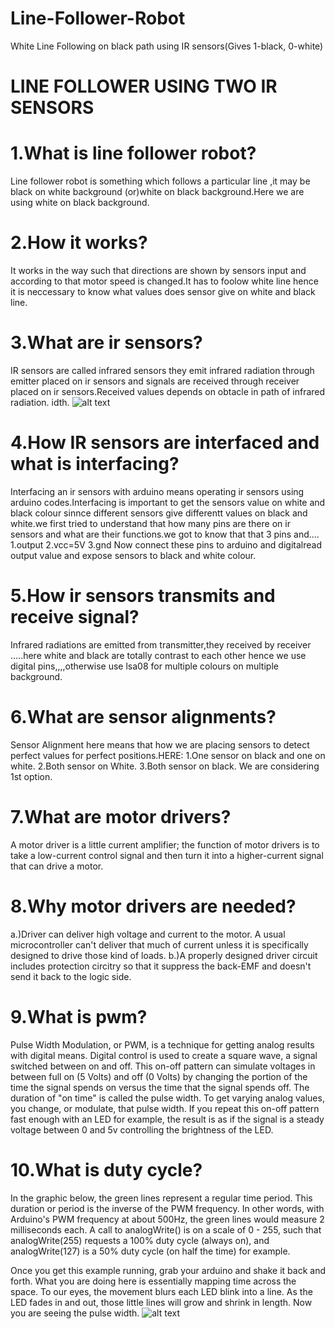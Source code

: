 # Line-Follower-Robot
White Line Following on black path using IR sensors(Gives 1-black, 0-white)
# LINE FOLLOWER USING TWO IR SENSORS
# 1.What is line follower robot?
Line follower robot is something which follows a particular line ,it may be black on white background (or)white on black background.Here we are using white on black background.

# 2.How it works?

It works in the way such that directions are shown by sensors input and according to that motor speed is changed.It has to foolow white  line hence it is neccessary to know what values does sensor give on white and black line.

# 3.What are ir sensors?
IR sensors are called infrared sensors they emit infrared radiation through emitter placed on ir sensors and signals are received through receiver placed on ir sensors.Received values depends on obtacle in path of infrared radiation. 
idth.
![alt text](https://i1.wp.com/henrysbench.capnfatz.com/wp-content/uploads/2015/06/Arduino-IR-Collision-Detection-Module-Pin-Outs.png)
# 4.How IR sensors are interfaced and what is interfacing?
Interfacing an ir sensors with arduino means operating ir sensors using arduino codes.Interfacing is important to get the sensors value on white and black colour sinnce different sensors give differentt values on black and white.we first tried to understand that how many pins are there on ir sensors and what are their functions.we got to know that that 3 pins and....
1.output
2.vcc=5V
3.gnd
Now connect these pins to arduino and digitalread output value and expose sensors to black and white colour.

# 5.How ir sensors transmits and receive signal?
Infrared radiations are emitted from transmitter,they received by receiver .....here white and black are totally contrast to each other hence we use digital pins,,,,otherwise use lsa08 for multiple colours on multiple background.

# 6.What are sensor alignments?
Sensor Alignment here means that how we are placing sensors to detect perfect values for perfect positions.HERE:
1.One sensor on black and one on white.
2.Both sensor on White.
3.Both sensor on black.
We are considering 1st option.

# 7.What are motor drivers?
A motor driver is a little current amplifier; the function of motor drivers is to take a low-current control signal and then turn it into a higher-current signal that can drive a motor.

# 8.Why motor drivers are needed?
a.)Driver can deliver high voltage and current to the motor. A usual microcontroller can't deliver that much of current unless it is specifically designed to drive those kind of loads.
b.)A properly designed driver circuit includes protection circitry so that it suppress the back-EMF and doesn't send it back to the logic side.
# 9.What is pwm?
 Pulse Width Modulation, or PWM, is a technique for getting analog results with digital means. Digital control is used to create a square wave, a signal switched between on and off. This on-off pattern can simulate voltages in between full on (5 Volts) and off (0 Volts) by changing the portion of the time the signal spends on versus the time that the signal spends off. The duration of "on time" is called the pulse width. To get varying analog values, you change, or modulate, that pulse width. If you repeat this on-off pattern fast enough with an LED for example, the result is as if the signal is a steady voltage between 0 and 5v controlling the brightness of the LED.

# 10.What is duty cycle? 
 In the graphic below, the green lines represent a regular time period. This duration or period is the inverse of the PWM frequency. In other words, with Arduino's PWM frequency at about 500Hz, the green lines would measure 2 milliseconds each. A call to analogWrite() is on a scale of 0 - 255, such that analogWrite(255) requests a 100% duty cycle (always on), and analogWrite(127) is a 50% duty cycle (on half the time) for example.

Once you get this example running, grab your arduino and shake it back and forth. What you are doing here is essentially mapping time across the space. To our eyes, the movement blurs each LED blink into a line. As the LED fades in and out, those little lines will grow and shrink in length. Now you are seeing the pulse width.
![alt text](https://www.arduino.cc/en/uploads/Tutorial/pwm.gif)
